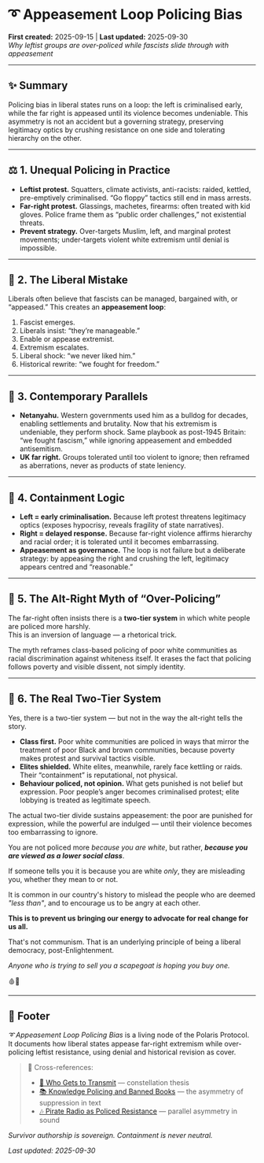 # ➰ Appeasement Loop Policing Bias  
**First created:** 2025-09-15 | **Last updated:** 2025-09-30  
*Why leftist groups are over-policed while fascists slide through with appeasement*  

---

## ✨ Summary  
Policing bias in liberal states runs on a loop: the left is criminalised early, while the far right is appeased until its violence becomes undeniable. This asymmetry is not an accident but a governing strategy, preserving legitimacy optics by crushing resistance on one side and tolerating hierarchy on the other.  

---

## ⚖️ 1. Unequal Policing in Practice  
- **Leftist protest.** Squatters, climate activists, anti-racists: raided, kettled, pre-emptively criminalised. “Go floppy” tactics still end in mass arrests.  
- **Far-right protest.** Glassings, machetes, firearms: often treated with kid gloves. Police frame them as “public order challenges,” not existential threats.  
- **Prevent strategy.** Over-targets Muslim, left, and marginal protest movements; under-targets violent white extremism until denial is impossible.  

---

## 🌋 2. The Liberal Mistake  
Liberals often believe that fascists can be managed, bargained with, or “appeased.” This creates an **appeasement loop**:  

1. Fascist emerges.  
2. Liberals insist: “they’re manageable.”  
3. Enable or appease extremist.  
4. Extremism escalates.  
5. Liberal shock: “we never liked him.”  
6. Historical rewrite: “we fought for freedom.”  

---

## 🪼 3. Contemporary Parallels  
- **Netanyahu.** Western governments used him as a bulldog for decades, enabling settlements and brutality. Now that his extremism is undeniable, they perform shock. Same playbook as post-1945 Britain: “we fought fascism,” while ignoring appeasement and embedded antisemitism.  
- **UK far right.** Groups tolerated until too violent to ignore; then reframed as aberrations, never as products of state leniency.  

---

## 🥭 4. Containment Logic  
- **Left = early criminalisation.** Because left protest threatens legitimacy optics (exposes hypocrisy, reveals fragility of state narratives).  
- **Right = delayed response.** Because far-right violence affirms hierarchy and racial order; it is tolerated until it becomes embarrassing.  
- **Appeasement as governance.** The loop is not failure but a deliberate strategy: by appeasing the right and crushing the left, legitimacy appears centred and “reasonable.”

---

## 🧿 5. The Alt-Right Myth of “Over-Policing”  
The far-right often insists there is a **two-tier system** in which white people are policed more harshly.  
This is an inversion of language — a rhetorical trick.  

The myth reframes class-based policing of poor white communities as racial discrimination against whiteness itself. It erases the fact that policing follows poverty and visible dissent, not simply identity.  

---

## 🐐 6. The Real Two-Tier System  
Yes, there is a two-tier system — but not in the way the alt-right tells the story.  

- **Class first.** Poor white communities are policed in ways that mirror the treatment of poor Black and brown communities, because poverty makes protest and survival tactics visible.  
- **Elites shielded.** White elites, meanwhile, rarely face kettling or raids. Their “containment” is reputational, not physical.  
- **Behaviour policed, not opinion.** What gets punished is not belief but expression. Poor people’s anger becomes criminalised protest; elite lobbying is treated as legitimate speech.  

The actual two-tier divide sustains appeasement: the poor are punished for expression, while the powerful are indulged — until their violence becomes too embarrassing to ignore.  

You are not policed more *because you are white*, but rather, _**because you are viewed as a lower social class**_.  

If someone tells you it is because you are white *only*, they are misleading you, whether they mean to or not.  

It is common in our country's history to mislead the people who are deemed *"less than"*, and to encourage us to be angry at each other.  

**This is to prevent us bringing our energy to advocate for real change for us all.**  

That's not communism. That is an underlying principle of being a liberal democracy, post-Enlightenment. 

*Anyone who is trying to sell you a scapegoat is hoping you buy one.*  

🩸🐐

---

## 🏮 Footer  
*➰ Appeasement Loop Policing Bias* is a living node of the Polaris Protocol.  
It documents how liberal states appease far-right extremism while over-policing leftist resistance, using denial and historical revision as cover.  

> 📡 Cross-references:  
> - [📡 Who Gets to Transmit](./📡_who_gets_to_transmit.md) — constellation thesis  
> - [📚 Knowledge Policing and Banned Books](./📚_knowledge_policing_and_banned_books.md) — the asymmetry of suppression in text  
> - [🎶 Pirate Radio as Policed Resistance](./🎶_pirate_radio_as_policed_resistance.md) — parallel asymmetry in sound  

*Survivor authorship is sovereign. Containment is never neutral.*  

_Last updated: 2025-09-30_  
